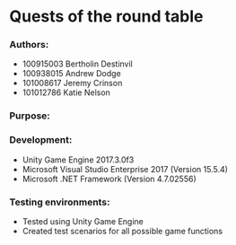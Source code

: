 # Quests of the round table

### Authors:
* 100915003 Bertholin Destinvil
* 100938015 Andrew Dodge
* 101008617 Jeremy Crinson
* 101012786 Katie Nelson

### Purpose:

### Development:
* Unity Game Engine 2017.3.0f3
* Microsoft Visual Studio Enterprise 2017 (Version 15.5.4)
* Microsoft .NET Framework (Version 4.7.02556)


### Testing environments:
* Tested using Unity Game Engine
* Created test scenarios for all possible game functions
